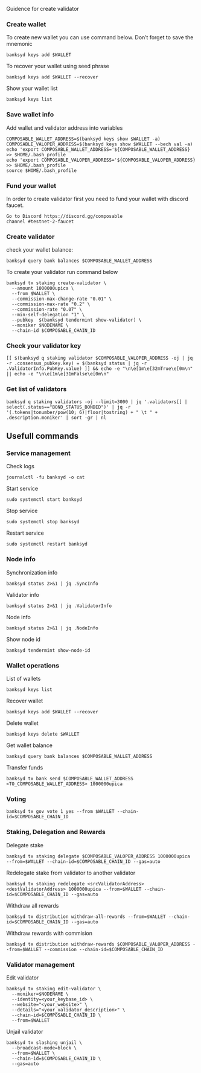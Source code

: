 Guidence for create validator

### Create wallet
To create new wallet you can use command below. Don’t forget to save the mnemonic
```
banksyd keys add $WALLET
```

To recover your wallet using seed phrase
```
banksyd keys add $WALLET --recover
```

Show your wallet list
```
banksyd keys list
```

### Save wallet info
Add wallet and validator address into variables 
```
COMPOSABLE_WALLET_ADDRESS=$(banksyd keys show $WALLET -a)
COMPOSABLE_VALOPER_ADDRESS=$(banksyd keys show $WALLET --bech val -a)
echo 'export COMPOSABLE_WALLET_ADDRESS='${COMPOSABLE_WALLET_ADDRESS} >> $HOME/.bash_profile
echo 'export COMPOSABLE_VALOPER_ADDRESS='${COMPOSABLE_VALOPER_ADDRESS} >> $HOME/.bash_profile
source $HOME/.bash_profile
```

### Fund your wallet
In order to create validator first you need to fund your wallet with discord faucet.
```
Go to Discord https://discord.gg/composable
channel #testnet-2-faucet
```

### Create validator

check your wallet balance:
```
banksyd query bank balances $COMPOSABLE_WALLET_ADDRESS
```
To create your validator run command below
```
banksyd tx staking create-validator \
  --amount 1000000upica \
  --from $WALLET \
  --commission-max-change-rate "0.01" \
  --commission-max-rate "0.2" \
  --commission-rate "0.07" \
  --min-self-delegation "1" \
  --pubkey  $(banksyd tendermint show-validator) \
  --moniker $NODENAME \
  --chain-id $COMPOSABLE_CHAIN_ID
```

### Check your validator key
```
[[ $(banksyd q staking validator $COMPOSABLE_VALOPER_ADDRESS -oj | jq -r .consensus_pubkey.key) = $(banksyd status | jq -r .ValidatorInfo.PubKey.value) ]] && echo -e "\n\e[1m\e[32mTrue\e[0m\n" || echo -e "\n\e[1m\e[31mFalse\e[0m\n"
```

### Get list of validators
```
banksyd q staking validators -oj --limit=3000 | jq '.validators[] | select(.status=="BOND_STATUS_BONDED")' | jq -r '(.tokens|tonumber/pow(10; 6)|floor|tostring) + " \t " + .description.moniker' | sort -gr | nl
```

## Usefull commands
### Service management
Check logs
```
journalctl -fu banksyd -o cat
```

Start service
```
sudo systemctl start banksyd
```

Stop service
```
sudo systemctl stop banksyd
```

Restart service
```
sudo systemctl restart banksyd
```

### Node info
Synchronization info
```
banksyd status 2>&1 | jq .SyncInfo
```

Validator info
```
banksyd status 2>&1 | jq .ValidatorInfo
```

Node info
```
banksyd status 2>&1 | jq .NodeInfo
```

Show node id
```
banksyd tendermint show-node-id
```

### Wallet operations
List of wallets
```
banksyd keys list
```

Recover wallet
```
banksyd keys add $WALLET --recover
```

Delete wallet
```
banksyd keys delete $WALLET
```

Get wallet balance
```
banksyd query bank balances $COMPOSABLE_WALLET_ADDRESS
```

Transfer funds
```
banksyd tx bank send $COMPOSABLE_WALLET_ADDRESS <TO_COMPOSABLE_WALLET_ADDRESS> 1000000upica 
```

### Voting
```
banksyd tx gov vote 1 yes --from $WALLET --chain-id=$COMPOSABLE_CHAIN_ID
```

### Staking, Delegation and Rewards
Delegate stake
```
banksyd tx staking delegate $COMPOSABLE_VALOPER_ADDRESS 1000000upica  --from=$WALLET --chain-id=$COMPOSABLE_CHAIN_ID --gas=auto
```

Redelegate stake from validator to another validator
```
banksyd tx staking redelegate <srcValidatorAddress> <destValidatorAddress> 1000000upica --from=$WALLET --chain-id=$COMPOSABLE_CHAIN_ID --gas=auto
```

Withdraw all rewards
```
banksyd tx distribution withdraw-all-rewards --from=$WALLET --chain-id=$COMPOSABLE_CHAIN_ID --gas=auto
```

Withdraw rewards with commision
```
banksyd tx distribution withdraw-rewards $COMPOSABLE_VALOPER_ADDRESS --from=$WALLET --commission --chain-id=$COMPOSABLE_CHAIN_ID
```

### Validator management
Edit validator
```
banksyd tx staking edit-validator \
  --moniker=$NODENAME \
  --identity=<your_keybase_id> \
  --website="<your_website>" \
  --details="<your_validator_description>" \
  --chain-id=$COMPOSABLE_CHAIN_ID \
  --from=$WALLET
```

Unjail validator
```
banksyd tx slashing unjail \
  --broadcast-mode=block \
  --from=$WALLET \
  --chain-id=$COMPOSABLE_CHAIN_ID \
  --gas=auto
```
